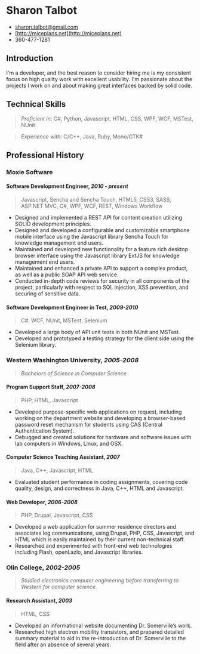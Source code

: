 # Sharon Talbot #
* <sharon.talbot@gmail.com>
* [http://miceplans.net](http://miceplans.net)
* 360-477-1281

## Introduction ##
I'm a developer, and the best reason to consider hiring me is my consistent focus on high quality work with excellent usability.  I'm passionate about the projects I work on and about making great interfaces backed by solid code.

## Technical Skills ##

 > *Proficient in*: C#, Python, Javascript, HTML, CSS, WPF, WCF, MSTest, NUnit
 
 > *Experience with*: C/C++, Java, Ruby, Mono/GTK#

## Professional History 
### Moxie Software
#### Software Development Engineer,  *2010 - present*
 
 >  Javascript, Sencha and Sencha Touch, HTML5, CSS3, SASS, ASP.NET MVC, C#, WPF, WCF, REST, Windows Workflow

* Designed and implemented a REST API for content creation utilizing SOLID development principles.
* Designed and developed a configurable and customizable smartphone mobile interface using the Javascript library Sencha Touch for knowledge management end users.
* Maintained and developed new functionality for a feature rich desktop browser interface using the Javascript library ExtJS for knowledge management end users.
* Maintained and enhanced a private API to support a complex product, as well as a public SOAP API web service.
* Conducted in-depth code reviews for security in all components of the project, particularly with respect to SQL injection, XSS prevention, and securing of sensitive data.

#### Software Development Engineer in Test, *2009-2010*

> C#, WCF, NUnit, MSTest, Selenium

* Developed a large body of API unit tests in both NUnit and MSTest.
* Developed and prototyped a testing strategy for the client side using the Selenium library.

### Western Washington University,  *2005-2008*

> *Bachelors of Science in Computer Science*

#### Program Support Staff, *2007-2008*

>  PHP, HTML, Javascript

* Developed purpose-specific web applications on request, including working on the department website and developing a browser-based password reset mechanism for students using CAS (Central Authentication System).
* Debugged and created solutions for hardware and software issues with lab computers in Windows, Linux, and OSX.

#### Computer Science Teaching Assistant, *2007*

> Java, C++, Javascript, HTML

* Evaluated student performance in coding assignments, covering code quality, design, and correctness in Java, C++, HTML and Javascript.

#### Web Developer, *2006-2008*

> PHP, Drupal, Javascript, CSS

* Developed a web application for summer residence directors and associates log communications, using Drupal, PHP, CSS, Javascript, and HTML which is easily maintained by their current non-technical staff.
* Researched and experimented with front-end web technologies including Flash, openLazlo, and Javascript libraries.

### Olin College, *2002-2005*

> *Studied electronics computer engineering before transferring to Western for computer science.*

#### Research Assistant, *2003*

> HTML, CSS

* Developed an informational website documenting Dr. Somerville’s work.
* Researched high electron mobility transistors, and prepared detailed summary material to aid in the  re-introduction of Dr. Somerville to the field after an absence of several years.


